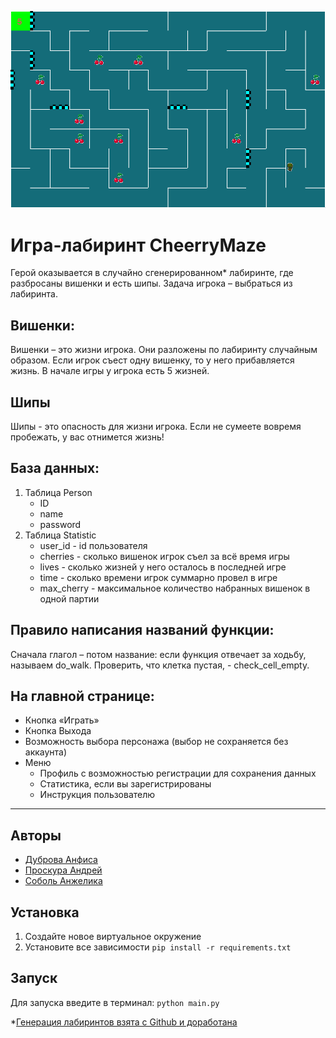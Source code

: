 ![img.png](data/paused_maze.png)
# Игра-лабиринт CheerryMaze
Герой оказывается в случайно сгенерированном* лабиринте, где разбросаны вишенки и есть шипы. Задача игрока – выбраться из лабиринта.

## Вишенки:
Вишенки – это жизни игрока. Они разложены по лабиринту случайным образом. Если игрок съест одну вишенку, то у него прибавляется жизнь. В начале игры у игрока есть 5 жизней.
## Шипы
Шипы - это опасность для жизни игрока. Если не сумеете вовремя пробежать, у вас отнимется жизнь!
## База данных:
1. Таблица Person
    - ID
    - name
    - password
2. Таблица Statistic
    - user_id - id пользователя
    - cherries - сколько вишенок игрок съел за всё время игры
    - lives - сколько жизней у него осталось в последней игре
    - time - сколько времени игрок суммарно провел в игре
    - max_cherry - максимальное количество набранных вишенок в одной партии
## Правило написания названий функции:
Сначала глагол – потом название: если функция отвечает за ходьбу, называем do_walk. Проверить, что клетка пустая, - check_cell_empty. 
## На главной странице:
- Кнопка «Играть»
- Кнопка Выхода
- Возможность выбора персонажа (выбор не сохраняется без аккаунта)
- Меню
  - Профиль с возможностью регистрации для сохранения данных
  - Статистика, если вы зарегистрированы
  - Инструкция пользователю
---
## Авторы
* [Дуброва Анфиса](https://github.com/Anfisa2209)
* [Проскура Андрей](https://github.com/Andrew-Proskura)
* [Соболь Анжелика](https://github.com/AnzhelicaS)
## Установка
1. Создайте новое виртуальное окружение
2. Установите все зависимости `pip install -r requirements.txt`
## Запуск
Для запуска введите в терминал: `python main.py`

*[Генерация лабиринтов взята с Github и доработана](https://gist.github.com/0x3b6/82c92f8422752d47d793b073be145a4c)
